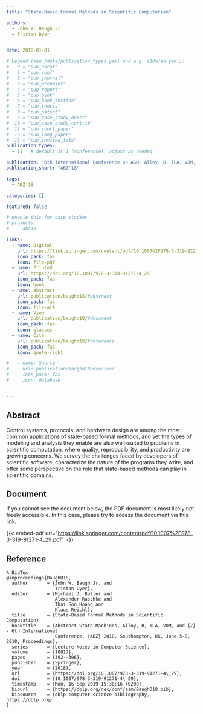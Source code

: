 ```yaml
---
title: "State-Based Formal Methods in Scientific Computation"

authors:
  - John W. Baugh Jr.
  - Tristan Dyer


date: 2018-01-01

# Legend (see /data/publication_types.yaml and e.g. i18n/en.yaml): 
#   0 = "pub_uncat"
#   1 = "pub_conf"
#   2 = "pub_journal"
#   3 = "pub_preprint"
#   4 = "pub_report"
#   5 = "pub_book"
#   6 = "pub_book_section"
#   7 = "pub_thesis"
#   8 = "pub_patent"
#   9 = "pub_case_study_descr"
#  10 = "pub_case_study_contrib"
#  11 = "pub_short_paper"
#  12 = "pub_long_paper"
#  13 = "pub_invited_talk"
publication_types:
  - 11   # default is 1 (conference), adjust as needed

publication: "6th International Conference on ASM, Alloy, B, TLA, VDM, and Z (ABZ'18)"
publication_short: "ABZ'18"

tags:
  - ABZ'18

categories: []

featured: false

# enable this for case studies
# projects:
#   - abz18

links:
  - name: Digital
    url: https://link.springer.com/content/pdf/10.1007%2F978-3-319-91271-4_29.pdf
    icon_pack: fas
    icon: file-pdf
  - name: Printed
    url: https://doi.org/10.1007/978-3-319-91271-4_29
    icon_pack: fas
    icon: book
  - name: Abstract
    url: publication/baughd18/#abstract
    icon_pack: fas
    icon: file-alt
  - name: View
    url: publication/baughd18/#document
    icon_pack: fas
    icon: glasses
  - name: Cite
    url: publication/baughd18/#reference
    icon_pack: fas
    icon: quote-right

#   - name: Source
#     url: publication/baughd18/#sources
#     icon_pack: fas
#     icon: database


---
```


## Abstract

Control systems, protocols, and hardware design are among the most common applications of state-based formal methods, and yet the types of modeling and analysis they enable are also well-suited to problems in scientific computation, where quality, reproducibility, and productivity are growing concerns. We survey the challenges faced by developers of scientific software, characterize the nature of the programs they write, and offer some perspective on the role that state-based methods can play in scientific domains.

## Document

If you cannot see the document below, the PDF document is most likely not freely accessible. In this case, please try to access the document via this <a href="https://link.springer.com/content/pdf/10.1007%2F978-3-319-91271-4_29.pdf">link</a>.

{{< embed-pdf url="https://link.springer.com/content/pdf/10.1007%2F978-3-319-91271-4_29.pdf" >}}

## Reference

```
% BibTex
@inproceedings{BaughD18,
  author       = {John W. Baugh Jr. and
                  Tristan Dyer},
  editor       = {Michael J. Butler and
                  Alexander Raschke and
                  Thai Son Hoang and
                  Klaus Reichl},
  title        = {State-Based Formal Methods in Scientific Computation},
  booktitle    = {Abstract State Machines, Alloy, B, TLA, VDM, and {Z} - 6th International
                  Conference, {ABZ} 2018, Southampton, UK, June 5-8, 2018, Proceedings},
  series       = {Lecture Notes in Computer Science},
  volume       = {10817},
  pages        = {392--396},
  publisher    = {Springer},
  year         = {2018},
  url          = {https://doi.org/10.1007/978-3-319-91271-4\_29},
  doi          = {10.1007/978-3-319-91271-4\_29},
  timestamp    = {Mon, 16 Sep 2019 15:30:16 +0200},
  biburl       = {https://dblp.org/rec/conf/asm/BaughD18.bib},
  bibsource    = {dblp computer science bibliography, https://dblp.org}
}


```

<!-- # add information for case study papers (if available)
## Sources

- **Used formal method:**
  [ASM](/method/asm)
- **Resources and tools:**
  Asmeta

For more information, please contact the <a href ="mailto:silvia.bonfanti@unibg.it;arcaini@nii.ac.jp;angelo.gargantini@unibg.it;scandurra@unibg.it;elvinia.riccobene@unimi.it">authors</a>-->

